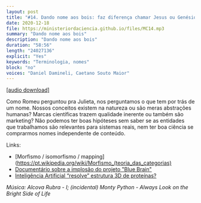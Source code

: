 ```yaml
---
layout: post
title: "#14. Dando nome aos bois: faz diferença chamar Jesus ou Genésio?"
date: 2020-12-18
file: https://ministeriordaciencia.github.io/files/MC14.mp3
summary: "Dando nome aos bois"
description: "Dando nome aos bois"
duration: "58:56"
length: "24027136"
explicit: "Yes"
keywords: "Terminologia, nomes"
block: "no"
voices: "Daniel Damineli, Caetano Souto Maior"
---
```



[[audio download]](https://ministeriodaciencia.github.io/files/MC14.mp3)

Como Romeu perguntou pra Julieta, nos perguntamos o que tem por trás de um nome. Nossos conceitos existem na natureza ou são meras abstrações humanas?  Marcas científicas trazem qualidade inerente ou também são marketing? Não podemos ter boas hipóteses sem saber se as entidades que trabalhamos são relevantes para sistemas reais, nem ter boa ciência se comprarmos nomes independente de conteúdo.

Links:
- [Morfismo / isomorfismo / mapping](https://pt.wikipedia.org/wiki/Morfismo_(teoria_das_categorias)
- [Documentário sobre a implosão do projeto "Blue Brain"](https://www.nature.com/articles/d41586-020-03462-3?error=cookies_not_supported&code=705d2c2e-2ccf-47c3-b976-2560f8e79b7b)
- [Inteligência Artificial “resolve” estrutura 3D de proteínas?](https://www.theguardian.com/technology/2020/nov/30/deepmind-ai-cracks-50-year-old-problem-of-biology-research)


_Música: Alcova Rubra - I; (incidental) Monty Python - Always Look on the Bright Side of Life_
